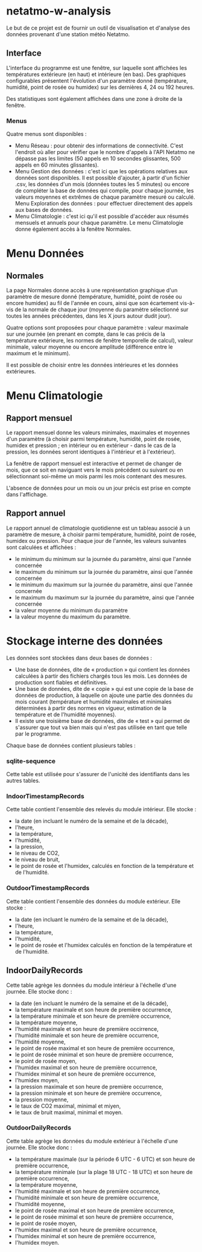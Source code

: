 # netatmo-w-analysis

Le but de ce projet est de fournir un outil de visualisation et d'analyse des données provenant d'une station météo Netatmo.

## Interface
L'interface du programme est une fenêtre, sur laquelle sont affichées les températures extérieure (en haut) et intérieure (en bas). Des graphiques configurables présentent l'évolution d'un paramètre donné (température, humidité, point de rosée ou humidex) sur les dernières 4, 24 ou 192 heures.

Des statistiques sont également affichées dans une zone à droite de la fenêtre.

### Menus
Quatre menus sont disponibles :
- Menu Réseau : pour obtenir des informations de connectivité. C'est l'endroit où aller pour vérifier que le nombre d'appels à l'API Netatmo ne dépasse pas les limites (50 appels en 10 secondes glissantes, 500 appels en 60 minutes glissantes).
- Menu Gestion des données : c'est ici que les opérations relatives aux données sont disponibles. Il est possible d'ajouter, à partir d'un fichier .csv, les données d'un mois (données toutes les 5 minutes) ou encore de compléter la base de données qui compile, pour chaque journée, les valeurs moyennes et extrêmes de chaque paramètre mesuré ou calculé.
  Menu Exploration des données : pour effectuer directement des appels aux bases de données.
- Menu Climatologie : c'est ici qu'il est possible d'accéder aux résumés mensuels et annuels pour chaque paramètre. Le menu Climatologie donne également accès à la fenêtre Normales.

# Menu Données

## Normales

La page Normales donne accès à une représentation graphique d'un paramètre de mesure donné (température, humidité, point de rosée ou encore humidex) au fil de l'année en cours, ainsi que son écartement vis-à-vis de la normale de chaque jour (moyenne du paramètre sélectionné sur toutes les années précédentes, dans les X jours autour dudit jour).

Quatre options sont proposées pour chaque paramètre : valeur maximale sur une journée (en prenant en compte, dans le cas précis de la température extérieure, les normes de fenêtre temporelle de calcul), valeur minimale, valeur moyenne ou encore amplitude (différence entre le maximum et le minimum). 

Il est possible de choisir entre les données intérieures et les données extérieures.

# Menu Climatologie

## Rapport mensuel

Le rapport mensuel donne les valeurs minimales, maximales et moyennes d'un paramètre (à choisir parmi température, humidité, point de rosée, humidex et pression ; en intérieur ou en extérieur - dans le cas de la pression, les données seront identiques à l'intérieur et à l'extérieur).

La fenêtre de rapport mensuel est interactive et permet de changer de mois, que ce soit en naviguant vers le mois précédent ou suivant ou en sélectionnant soi-même un mois parmi les mois contenant des mesures.

L'absence de données pour un mois ou un jour précis est prise en compte dans l'affichage.

## Rapport annuel

Le rapport annuel de climatologie quotidienne est un tableau associé à un paramètre de mesure, à choisir parmi température, humidité, point de rosée, humidex ou pression. Pour chaque jour de l'année, les valeurs suivantes sont calculées et affichées :
- le minimum du minimum sur la journée du paramètre, ainsi que l'année concernée
- le maximum du minimum sur la journée du paramètre, ainsi que l'année concernée
- le minimum du maximum sur la journée du paramètre, ainsi que l'année concernée
- le maximum du maximum sur la journée du paramètre, ainsi que l'année concernée
- la valeur moyenne du minimum du paramètre
- la valeur moyenne du maximum du paramètre.

# Stockage interne des données

Les données sont stockées dans deux bases de données :
- Une base de données, dite de « production » qui contient les données calculées à partir des fichiers chargés tous les mois. Les données de production sont fiables et définitives.
- Une base de données, dite de « copie » qui est une copie de la base de données de production, à laquelle on ajoute une partie des données du mois courant (température et humidité maximales et minimales déterminées à partir des normes en vigueur, estimation de la température et de l'humidité moyennes).
- Il existe une troisième base de données, dite de « test » qui permet de s'assurer que tout va bien mais qui n'est pas utilisée en tant que telle par le programme.

Chaque base de données contient plusieurs tables :

### sqlite-sequence
Cette table est utilisée pour s'assurer de l'unicité des identifiants dans les autres tables.

### IndoorTimestampRecords
Cette table contient l'ensemble des relevés du module intérieur. Elle stocke :
- la date (en incluant le numéro de la semaine et de la décade),
- l'heure,
- la température,
- l'humidité,
- la pression,
- le niveau de CO2,
- le niveau de bruit,
- le point de rosée et l'humidex, calculés en fonction de la température et de l'humidité.

### OutdoorTimestampRecords
Cette table contient l'ensemble des données du module extérieur. Elle stocke :
- la date (en incluant le numéro de la semaine et de la décade),
- l'heure,
- la température,
- l'humidité,
- le point de rosée et l'humidex calculés en fonction de la température et de l'humidité.

## IndoorDailyRecords

Cette table agrège les données du module intérieur à l'échelle d'une journée. Elle stocke donc :
- la date (en incluant le numéro de la semaine et de la décade),
- la température maximale et son heure de première occurrence,
- la température minimale et son heure de première occurrence,
- la température moyenne,
- l'humidité maximale et son heure de première occirrence,
- l'humidité minimale et son heure de première occurrence,
- l'humidité moyenne,
- le point de rosée maximal et son heure de première occurrence,
- le point de rosée minimal et son heure de première occurrence,
- le point de rosée moyen,
- l'humidex maximal et son heure de première occurrence,
- l'humidex minimal et son heure de première occurrence,
- l'humidex moyen,
- la pression maximale et son heure de première occurrence,
- la pression minimale et son heure de première occurrence,
- la pression moyenne,
- le taux de CO2 maximal, minimal et miyen,
- le taux de bruit maximal, minimal et moyen.

### OutdoorDailyRecords

Cette table agrège les données du module extérieur à l'échelle d'une journée. Elle stocke donc :
- la température maximale (sur la période 6 UTC - 6 UTC) et son heure de première occurrence,
- la température minimale (sur la plage 18 UTC - 18 UTC) et son heure de première occurrence,
- la température moyenne,
- l'humidité maximale et son heure de première occurrence,
- l'humidité minimale et son heure de première occurrence,
- l'humidité moyenne,
- le point de rosée maximal et son heure de première occurrence,
- le point de rosée minimal et son heure de première occurrence,
- le point de rosée moyen,
- l'humidex maximal et son heure de première occurrence,
- l'humidex minimal et son heure de première occurrence,
- l'humidex moyen.
